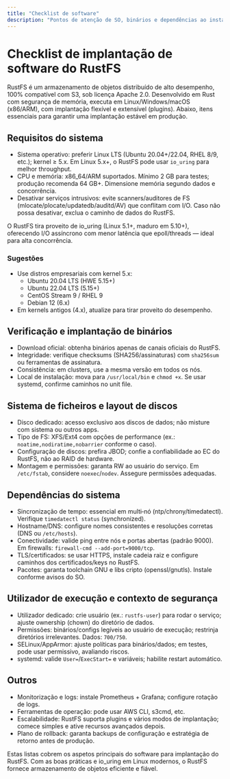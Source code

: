 ```yaml
---
title: "Checklist de software"
description: "Pontos de atenção de SO, binários e dependências ao instalar o RustFS"
---
```


# Checklist de implantação de software do RustFS

RustFS é um armazenamento de objetos distribuído de alto desempenho, 100% compatível com S3, sob licença Apache 2.0. Desenvolvido em Rust com segurança de memória, executa em Linux/Windows/macOS (x86/ARM), com implantação flexível e extensível (plugins).
Abaixo, itens essenciais para garantir uma implantação estável em produção.

## Requisitos do sistema

- Sistema operativo: preferir Linux LTS (Ubuntu 20.04+/22.04, RHEL 8/9, etc.); kernel ≥ 5.x. Em Linux 5.x+, o RustFS pode usar `io_uring` para melhor throughput.
- CPU e memória: x86_64/ARM suportados. Mínimo 2 GB para testes; produção recomenda 64 GB+. Dimensione memória segundo dados e concorrência.
- Desativar serviços intrusivos: evite scanners/auditores de FS (mlocate/plocate/updatedb/auditd/AV) que conflitam com I/O. Caso não possa desativar, exclua o caminho de dados do RustFS.

O RustFS tira proveito de io_uring (Linux 5.1+, maduro em 5.10+), oferecendo I/O assíncrono com menor latência que epoll/threads — ideal para alta concorrência.

### Sugestões

- Use distros empresariais com kernel 5.x:
  - Ubuntu 20.04 LTS (HWE 5.15+)
  - Ubuntu 22.04 LTS (5.15+)
  - CentOS Stream 9 / RHEL 9
  - Debian 12 (6.x)
- Em kernels antigos (4.x), atualize para tirar proveito do desempenho.

## Verificação e implantação de binários

- Download oficial: obtenha binários apenas de canais oficiais do RustFS.
- Integridade: verifique checksums (SHA256/assinaturas) com `sha256sum` ou ferramentas de assinatura.
- Consistência: em clusters, use a mesma versão em todos os nós.
- Local de instalação: mova para `/usr/local/bin` e `chmod +x`. Se usar systemd, confirme caminhos no unit file.

## Sistema de ficheiros e layout de discos

- Disco dedicado: acesso exclusivo aos discos de dados; não misture com sistema ou outros apps.
- Tipo de FS: XFS/Ext4 com opções de performance (ex.: `noatime,nodiratime,nobarrier` conforme o caso).
- Configuração de discos: prefira JBOD; confie a confiabilidade ao EC do RustFS, não ao RAID de hardware.
- Montagem e permissões: garanta RW ao usuário do serviço. Em `/etc/fstab`, considere `noexec`/`nodev`. Assegure permissões adequadas.

## Dependências do sistema

- Sincronização de tempo: essencial em multi‑nó (ntp/chrony/timedatectl). Verifique `timedatectl status` (synchronized).
- Hostname/DNS: configure nomes consistentes e resoluções corretas (DNS ou `/etc/hosts`).
- Conectividade: valide ping entre nós e portas abertas (padrão 9000). Em firewalls: `firewall-cmd --add-port=9000/tcp`.
- TLS/certificados: se usar HTTPS, instale cadeia raiz e configure caminhos dos certificados/keys no RustFS.
- Pacotes: garanta toolchain GNU e libs cripto (openssl/gnutls). Instale conforme avisos do SO.

## Utilizador de execução e contexto de segurança

- Utilizador dedicado: crie usuário (ex.: `rustfs-user`) para rodar o serviço; ajuste ownership (chown) do diretório de dados.
- Permissões: binários/configs legíveis ao usuário de execução; restrinja diretórios irrelevantes. Dados: `700/750`.
- SELinux/AppArmor: ajuste políticas para binários/dados; em testes, pode usar permissivo, avaliando riscos.
- systemd: valide `User=`/`ExecStart=` e variáveis; habilite restart automático.

## Outros

- Monitorização e logs: instale Prometheus + Grafana; configure rotação de logs.
- Ferramentas de operação: pode usar AWS CLI, s3cmd, etc.
- Escalabilidade: RustFS suporta plugins e vários modos de implantação; comece simples e ative recursos avançados depois.
- Plano de rollback: garanta backups de configuração e estratégia de retorno antes de produção.

Estas listas cobrem os aspetos principais do software para implantação do RustFS. Com as boas práticas e io_uring em Linux modernos, o RustFS fornece armazenamento de objetos eficiente e fiável.


